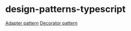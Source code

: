 # design-patterns-typescript

[Adapter pattern](./src/adapter)
[Decorator pattern](./src/decorator)
